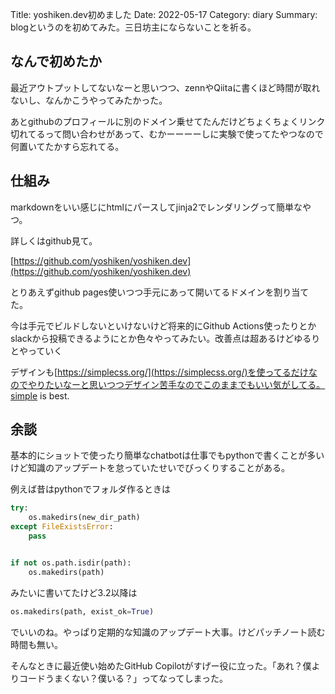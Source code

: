Title: yoshiken.dev初めました
Date: 2022-05-17
Category: diary
Summary: blogというのを初めてみた。三日坊主にならないことを祈る。


## なんで初めたか

最近アウトプットしてないなーと思いつつ、zennやQiitaに書くほど時間が取れないし、なんかこうやってみたかった。

あとgithubのプロフィールに別のドメイン乗せてたんだけどちょくちょくリンク切れてるって問い合わせがあって、むかーーーーしに実験で使ってたやつなので何置いてたかすら忘れてる。

## 仕組み

markdownをいい感じにhtmlにパースしてjinja2でレンダリングって簡単なやつ。

詳しくはgithub見て。

[https://github.com/yoshiken/yoshiken.dev](https://github.com/yoshiken/yoshiken.dev)

とりあえずgithub pages使いつつ手元にあって開いてるドメインを割り当てた。

今は手元でビルドしないといけないけど将来的にGithub Actions使ったりとかslackから投稿できるようにとか色々やってみたい。改善点は超あるけどゆるりとやっていく

デザインも[https://simplecss.org/](https://simplecss.org/)を使ってるだけなのでやりたいなーと思いつつデザイン苦手なのでこのままでもいい気がしてる。simple is best.

## 余談

基本的にショットで使ったり簡単なchatbotは仕事でもpythonで書くことが多いけど知識のアップデートを怠っていたせいでびっくりすることがある。

例えば昔はpythonでフォルダ作るときは

```python
try:
    os.makedirs(new_dir_path)
except FileExistsError:
    pass


if not os.path.isdir(path):
    os.makedirs(path)
```

みたいに書いてたけど3.2以降は

```python
os.makedirs(path, exist_ok=True)
```

でいいのね。やっぱり定期的な知識のアップデート大事。けどパッチノート読む時間も無い。

そんなときに最近使い始めたGitHub Copilotがすげー役に立った。「あれ？僕よりコードうまくない？僕いる？」ってなってしまった。
